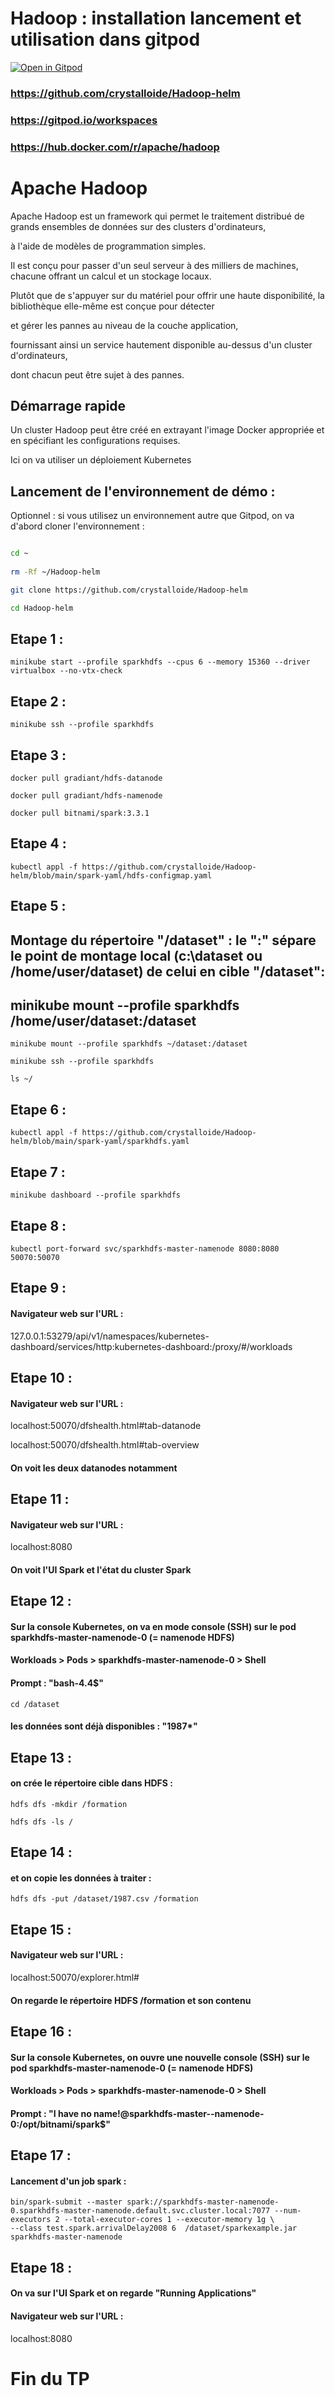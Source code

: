 # Hadoop : installation lancement et utilisation dans gitpod


[![Open in Gitpod](https://gitpod.io/button/open-in-gitpod.svg)](https://gitpod.io/#https://github.com/crystalloide/Hadoop-helm)

### https://github.com/crystalloide/Hadoop-helm

### https://gitpod.io/workspaces

### https://hub.docker.com/r/apache/hadoop


# Apache Hadoop

Apache Hadoop est un framework qui permet le traitement distribué de grands ensembles de données sur des clusters d'ordinateurs,

à l'aide de modèles de programmation simples. 

Il est conçu pour passer d'un seul serveur à des milliers de machines, chacune offrant un calcul et un stockage locaux. 

Plutôt que de s'appuyer sur du matériel pour offrir une haute disponibilité, la bibliothèque elle-même est conçue pour détecter 

et gérer les pannes au niveau de la couche application, 

fournissant ainsi un service hautement disponible au-dessus d'un cluster d'ordinateurs, 

dont chacun peut être sujet à des pannes.

## Démarrage rapide

Un cluster Hadoop peut être créé en extrayant l'image Docker appropriée et en spécifiant les configurations requises.

Ici on va utiliser un déploiement Kubernetes 


## Lancement de l'environnement de démo : 

Optionnel : si vous utilisez un environnement autre que Gitpod, on va d'abord cloner l'environnement : 

```bash

cd ~
 
rm -Rf ~/Hadoop-helm

git clone https://github.com/crystalloide/Hadoop-helm

cd Hadoop-helm

```


## Etape 1 :

    minikube start --profile sparkhdfs --cpus 6 --memory 15360 --driver virtualbox --no-vtx-check

## Etape 2 : 

    minikube ssh --profile sparkhdfs

## Etape 3 : 

    docker pull gradiant/hdfs-datanode 

    docker pull gradiant/hdfs-namenode

    docker pull bitnami/spark:3.3.1


## Etape 4 : 

    kubectl appl -f https://github.com/crystalloide/Hadoop-helm/blob/main/spark-yaml/hdfs-configmap.yaml

## Etape 5 : 

## Montage du répertoire "/dataset" :  le ":" sépare le point de montage local (c:\dataset ou /home/user/dataset) de celui en cible "/dataset":
## minikube mount --profile sparkhdfs /home/user/dataset:/dataset
    minikube mount --profile sparkhdfs ~/dataset:/dataset

    minikube ssh --profile sparkhdfs
    
    ls ~/


## Etape 6 : 

    kubectl appl -f https://github.com/crystalloide/Hadoop-helm/blob/main/spark-yaml/sparkhdfs.yaml

## Etape 7 : 

    minikube dashboard --profile sparkhdfs
    
## Etape 8 : 

    kubectl port-forward svc/sparkhdfs-master-namenode 8080:8080 50070:50070


## Etape 9 : 

#### Navigateur web sur l'URL : 

127.0.0.1:53279/api/v1/namespaces/kubernetes-dashboard/services/http:kubernetes-dashboard:/proxy/#/workloads


## Etape 10 :

#### Navigateur web sur l'URL : 

localhost:50070/dfshealth.html#tab-datanode

localhost:50070/dfshealth.html#tab-overview

#### On voit les deux datanodes notamment


## Etape 11 :

#### Navigateur web sur l'URL : 

localhost:8080

#### On voit l'UI Spark et l'état du cluster Spark

## Etape 12 :

#### Sur la console Kubernetes, on va en mode console (SSH) sur le pod sparkhdfs-master-namenode-0  (= namenode HDFS)

#### Workloads > Pods > sparkhdfs-master-namenode-0 > Shell 

#### Prompt : "bash-4.4$" 

    cd /dataset

#### les données sont déjà disponibles : "1987*"

## Etape 13 :

#### on crée le répertoire cible dans HDFS : 

    hdfs dfs -mkdir /formation 

    hdfs dfs -ls /

## Etape 14 :

#### et on copie les données à traiter : 

    hdfs dfs -put /dataset/1987.csv /formation 

## Etape 15 :

#### Navigateur web sur l'URL : 
localhost:50070/explorer.html#

#### On regarde le répertoire HDFS /formation et son contenu


## Etape 16 :

#### Sur la console Kubernetes, on ouvre une nouvelle console (SSH) sur le pod sparkhdfs-master-namenode-0  (= namenode HDFS)

#### Workloads > Pods > sparkhdfs-master-namenode-0 > Shell 

#### Prompt : "I have no name!@sparkhdfs-master--namenode-0:/opt/bitnami/spark$" 


## Etape 17 :

#### Lancement d'un job spark : 

    bin/spark-submit --master spark://sparkhdfs-master-namenode-0.sparkhdfs-master-namenode.default.svc.cluster.local:7077 --num-executors 2 --total-executor-cores 1 --executor-memory 1g \
    --class test.spark.arrivalDelay2008 6  /dataset/sparkexample.jar sparkhdfs-master-namenode


## Etape 18 :

#### On va sur l'UI Spark et on regarde "Running Applications"

#### Navigateur web sur l'URL : 

localhost:8080



# Fin du TP
